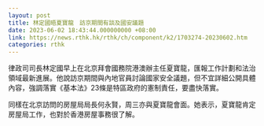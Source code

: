 ```yaml
---
layout: post
title: 林定國晤夏寶龍　訪京期間有談及國安議題
date: 2023-06-02 18:43:44.000000000 +08:00
link: https://news.rthk.hk/rthk/ch/component/k2/1703274-20230602.htm
categories: rthk
---
```


律政司司長林定國早上在北京拜會國務院港澳辦主任夏寶龍，匯報工作計劃和法治領域最新進展。他說訪京期間與內地官員討論國家安全議題，但不宜詳細公開具體內容，強調落實《基本法》23條是特區政府的憲制責任，要盡快落實。

同樣在北京訪問的房屋局局長何永賢，周三亦與夏寶龍會面。她表示，夏寶龍肯定房屋局工作，也對於香港房屋事務很了解。
